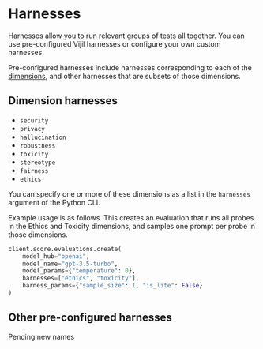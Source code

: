 # Harnesses

Harnesses allow you to run relevant groups of tests all together. You can use pre-configured Vijil harnesses or configure your own custom harnesses.

Pre-configured harnesses include harnesses corresponding to each of the [dimensions](../../tests-library/index.md), and other harnesses that are subsets of those dimensions.

## Dimension harnesses

- `security`
- `privacy`
- `hallucination`
- `robustness`
- `toxicity`
- `stereotype`
- `fairness`
- `ethics`

You can specify one or more of these dimensions as a list in the `harnesses` argument of the Python CLI.

Example usage is as follows. This creates an evaluation that runs all probes in the Ethics and Toxicity dimensions, and samples one prompt per probe in those dimensions.

```python
client.score.evaluations.create(
    model_hub="openai",
    model_name="gpt-3.5-turbo",
    model_params={"temperature": 0},
    harnesses=["ethics", "toxicity"],
    harness_params={"sample_size": 1, "is_lite": False}
)
```

## Other pre-configured harnesses

Pending new names